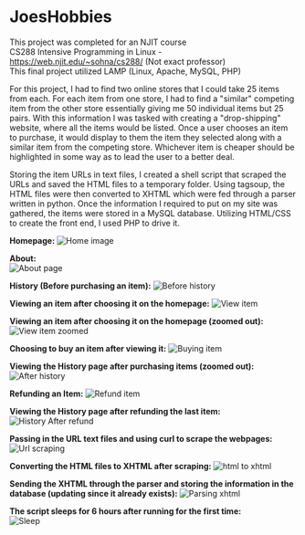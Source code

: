 # JoesHobbies

This project was completed for an NJIT course<br>
CS288 Intensive Programming in Linux - https://web.njit.edu/~sohna/cs288/ (Not exact professor)<br>
This final project utilized LAMP (Linux, Apache, MySQL, PHP)

For this project, I had to find two online stores that I could take 25 items from each. For each item from one store, I had to find a "similar" competing item from the other store essentially giving me 50 individual items but 25 pairs. With this information I was tasked with creating a "drop-shipping" website, where all the items would be listed. Once a user chooses an item to purchase, it would display to them the item they selected along with a similar item from the competing store. Whichever item is cheaper should be highlighted in some way as to lead the user to a better deal.

Storing the item URLs in text files, I created a shell script that scraped the URLs and saved the HTML files to a temporary folder. Using tagsoup, the HTML files were then converted to XHTML which were fed through a parser written in python. Once the information I required to put on my site was gathered, the items were stored in a MySQL database. Utilizing HTML/CSS to create the front end, I used PHP to drive it.


**Homepage:**
![Home image](https://github.com/jsgit21/JoesHobbies/blob/main/README_screenshots/home.png?raw=true)


**About:**<br>
![About page](https://github.com/jsgit21/JoesHobbies/blob/main/README_screenshots/about.png?raw=true)


**History (Before purchasing an item):**
![Before history](https://github.com/jsgit21/JoesHobbies/blob/main/README_screenshots/historyBefore.png?raw=true)


**Viewing an item after choosing it on the homepage:**
![View item](https://github.com/jsgit21/JoesHobbies/blob/main/README_screenshots/viewItem.png?raw=true)


**Viewing an item after choosing it on the homepage (zoomed out):**
![View item zoomed](https://github.com/jsgit21/JoesHobbies/blob/main/README_screenshots/viewItem-zoomed.png?raw=true)


**Choosing to buy an item after viewing it:**
![Buying item](https://github.com/jsgit21/JoesHobbies/blob/main/README_screenshots/buyItem.png?raw=true)


**Viewing the History page after purchasing items (zoomed out):**
![After history](https://github.com/jsgit21/JoesHobbies/blob/main/README_screenshots/historyAfter.png?raw=true)


**Refunding an Item:**
![Refund item](https://github.com/jsgit21/JoesHobbies/blob/main/README_screenshots/refundItem.png?raw=true)


**Viewing the History page after refunding the last item:**
![History After refund](https://github.com/jsgit21/JoesHobbies/blob/main/README_screenshots/historyAfterRefund.png?raw=true)


**Passing in the URL text files and using curl to scrape the webpages:**
![Url scraping](https://github.com/jsgit21/JoesHobbies/blob/main/README_screenshots/start-scraping.png?raw=true)


**Converting the HTML files to XHTML after scraping:**
![html to xhtml](https://github.com/jsgit21/JoesHobbies/blob/main/README_screenshots/html-to-xhtml.png?raw=true)


**Sending the XHTML through the parser and storing the information in the database (updating since it already exists):**
![Parsing xhtml](https://github.com/jsgit21/JoesHobbies/blob/main/README_screenshots/parse-and-store.png?raw=true)


**The script sleeps for 6 hours after running for the first time:**<br>
![Sleep](https://github.com/jsgit21/JoesHobbies/blob/main/README_screenshots/sleep.png?raw=true)

